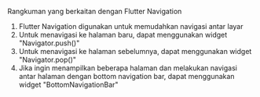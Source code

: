 Rangkuman yang berkaitan dengan Flutter Navigation
1. Flutter Navigation digunakan untuk memudahkan navigasi antar layar
2. Untuk menavigasi ke halaman baru, dapat menggunakan widget "Navigator.push()"
3. Untuk menavigasi ke halaman sebelumnya, dapat menggunakan widget "Navigator.pop()"
4. Jika ingin menampilkan beberapa halaman dan melakukan navigasi antar halaman dengan bottom navigation bar, dapat menggunakan widget "BottomNavigationBar"
